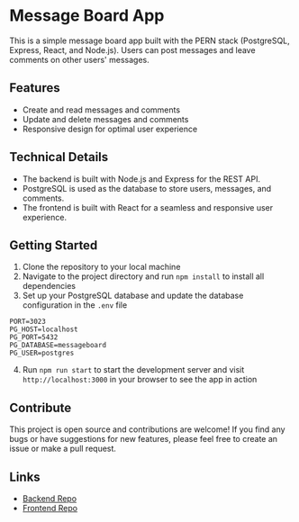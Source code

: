 # Message Board App

This is a simple message board app built with the PERN stack (PostgreSQL, Express, React, and Node.js). Users can post messages and leave comments on other users' messages. 

## Features
- Create and read messages and comments
- Update and delete messages and comments
- Responsive design for optimal user experience

## Technical Details
- The backend is built with Node.js and Express for the REST API.
- PostgreSQL is used as the database to store users, messages, and comments.
- The frontend is built with React for a seamless and responsive user experience.

## Getting Started
1. Clone the repository to your local machine
2. Navigate to the project directory and run `npm install` to install all dependencies
3. Set up your PostgreSQL database and update the database configuration in the `.env` file
```
PORT=3023
PG_HOST=localhost
PG_PORT=5432
PG_DATABASE=messageboard
PG_USER=postgres
```
4. Run `npm run start` to start the development server and visit `http://localhost:3000` in your browser to see the app in action

## Contribute
This project is open source and contributions are welcome! If you find any bugs or have suggestions for new features, please feel free to create an issue or make a pull request.

## Links
- [Backend Repo](https://github.com/PESolut/fs-portfolio-app-backend)
- [Frontend Repo](https://github.com/PESolut/fs-portfolio-app-frontend/)
